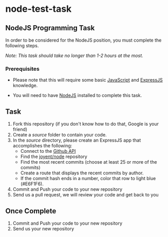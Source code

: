 # node-test-task

## NodeJS Programming Task

In order to be considered for the NodeJS position, you must complete the following steps.

*Note: This task should take no longer than 1-2 hours at the most.*


### Prerequisites

- Please note that this will require some basic [JavaScript](http://www.codecademy.com/tracks/javascript) and [ExpressJS](http://expressjs.com/) knowledge.

- You will need to have [NodeJS](http://www.nodejs.org/) installed to complete this task.

## Task

1. Fork this repository (if you don't know how to do that, Google is your friend)
2. Create a *source* folder to contain your code.
3. In the *source* directory, please create an ExpressJS app that accomplishes the following:
    - Connect to the [Github API](http://developer.github.com/)
    - Find the [joyent/node](https://github.com/joyent/node) repository
    - Find the most recent commits (choose at least 25 or more of the commits)
    - Create a route that displays the recent commits by author.
    - If the commit hash ends in a number, color that row to light blue (#E6F1F6).
4. Commit and Push your code to your new repository
5. Send us a pull request, we will review your code and get back to you

## Once Complete
1. Commit and Push your code to your new repository
2. Send us your new repository

